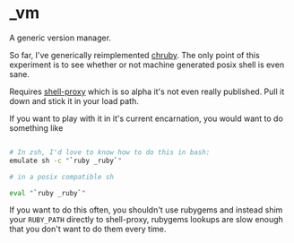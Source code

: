 _vm
===

A generic version manager.

So far, I've generically reimplemented [chruby][1]. The only point of this
experiment is to see whether or not machine generated posix shell is even sane.

Requires [shell-proxy][2] which is so alpha it's not even really published.
Pull it down and stick it in your load path.

If you want to play with it in it's current encarnation, you would want to do something like

```bash

# In zsh, I'd love to know how to do this in bash:
emulate sh -c "`ruby _ruby`"

# in a posix compatible sh

eval "`ruby _ruby`"

```

If you want to do this often, you shouldn't use rubygems and instead shim your
`RUBY_PATH` directly to shell-proxy, rubygems lookups are slow enough that you
don't want to do them every time.

[1]: https://github.com/postmodern/chruby
[2]: https://github.com/richo/shell-proxy
